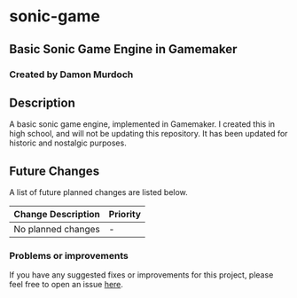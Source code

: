 # sonic-game
## Basic Sonic Game Engine in Gamemaker
### Created by Damon Murdoch 

## Description
A basic sonic game engine, implemented in Gamemaker. I created this in high school, and will not be updating this repository. It has been updated for historic and nostalgic purposes.

## Future Changes
A list of future planned changes are listed below.

| Change Description | Priority |
| ------------------ | -------- | 
| No planned changes | -        |

### Problems or improvements
If you have any suggested fixes or improvements for this project, please 
feel free to open an issue [here](issues).

